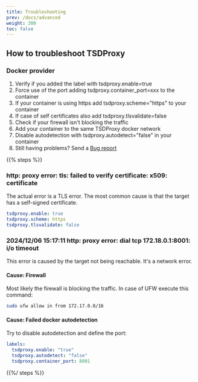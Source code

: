 ```yaml
---
title: Troubleshooting
prev: /docs/advanced
weight: 300
toc: false
---
```


## How to troubleshoot TSDProxy

### Docker provider

1. Verify if you added the label with tsdproxy.enable=true
2. Force use of the port adding tsdproxy.container_port=xxx to the container
3. If your container is using https add tsdproxy.scheme="https" to your container
4. If case of self certificates also add tsdproxy.tlsvalidate=false
5. Check if your firewall isn't blocking the traffic
6. Add your container to the same TSDProxy docker network 
7. Disable autodetection with tsdproxy.autodetect="false" in your container
8. Still having problems? Send a [Bug report](https://github.com/almeidapaulopt/tsdproxy/issues/new/choose)

{{% steps %}}

### http: proxy error: tls: failed to verify certificate: x509: certificate

The actual error is a TLS error. The most common cause is that the target has a
self-signed certificate.

```yaml
tsdproxy.enable: true
tsdproxy.scheme: https
tsdproxy.tlsvalidate: false
```

### 2024/12/06 15:17:11 http: proxy error: dial tcp 172.18.0.1:8001: i/o timeout

This error is caused by the target not being reachable. It's a network error.

#### Cause: Firewall

Most likely the firewall is blocking the traffic. In case of UFW execute this command:

```bash
sudo ufw allow in from 172.17.0.0/16
```

#### Cause: Failed docker autodetection

Try to disable autodetection and define the port:

```yaml
labels:
  tsdproxy.enable: "true"
  tsdproxy.autodetect: "false"
  tsdproxy.container_port: 8001
```

{{%/ steps %}}
